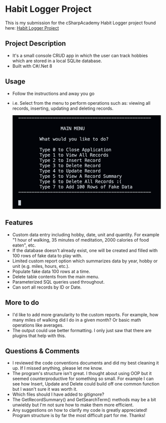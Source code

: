 
# Habit Logger Project

This is my submission for the cSharpAcademy Habit Logger project found here: [Habit Logger Project](https://thecsharpacademy.com/project/12/habit-logger)


## Project Description
  - It's a small console CRUD app in which the user can track hobbies which are stored in a local SQLite database.
  - Built with C#/.Net 8


## Usage
  - Follow the instructions and away you go
  - i.e. Select from the menu to perform operations such as: viewing all records, inserting, updating and deleting records.

    <img src="./images/gamemenu.png" alt="Game Menu" width="500"/>


## Features
   - Custom data entry including hobby, date, unit and quantity. For example "1 hour of walking, 35 minutes of meditation, 2000 calories of food eaten", etc.
   - If the database doesn't already exist, one will be created and filled with 100 rows of fake data to play with.
   - Limited custom report option which summarizes data by year, hobby or unit (e.g. miles, hours, etc.). 
   - Populate fake data 100 rows at a time.
   - Delete table contents from the main menu.
   - Parameterized SQL queries used throughout.
   - Can sort all records by ID or Date.


## More to do
  - I'd like to add more granularity to the custom reports. For example, how many miles of walking did I do in a given month? Or basic math operations like averages.
  - The output could use better formatting. I only just saw that there are plugins that help with this. 


## Questions & Comments
  - I reviewed the code conventions documents and did my best cleaning it up. If I missed anything, please let me know.
  - The program's structure isn't great. I thought about using OOP but it seemed counterproductive for something so small. For example I can see how Insert, Update and Delete could build off one common function but I wasn't sure it was worth it.
  - Which files should I have added to gitignore?
  - The GetRecordSummary() and GetSearchTerm() methods may be a bit unwieldy but I'm not sure how to make them more efficient.
  - Any suggestions on how to clarify my code is greatly appreciated! Program structure is by far the most difficult part for me. Thanks!
